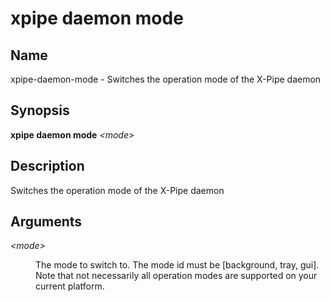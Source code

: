 # xpipe daemon mode

<h2 id="_name">Name</h2>
<div class="sectionbody">
<p>xpipe-daemon-mode - Switches the operation mode of the X-Pipe daemon</p>
</div>
<div class="sect1">
<h2 id="_synopsis">Synopsis</h2>
<div class="sectionbody">
<div class="paragraph">
<p><strong>xpipe daemon mode</strong> <em>&lt;mode&gt;</em></p>
</div>
</div>
</div>
<div class="sect1">
<h2 id="_description">Description</h2>
<div class="sectionbody">
<div class="paragraph">
<p>Switches the operation mode of the X-Pipe daemon</p>
</div>
</div>
</div>
<div class="sect1">
<h2 id="_arguments">Arguments</h2>
<div class="sectionbody">
<div class="dlist">
<dl>
<dt class="hdlist1"><em>&lt;mode&gt;</em></dt>
<dd>
<p>The mode to switch to. The mode id must be [background, tray, gui]. Note that not necessarily all operation modes are supported on your current platform.</p>
</dd>
</dl>
</div>
</div>
</div>
